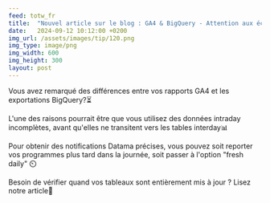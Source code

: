 ```yaml
---
feed: totw_fr
title:  "Nouvel article sur le blog : GA4 & BigQuery - Attention aux écarts de données !🚦"
date:   2024-09-12 10:12:00 +0200
img_url: /assets/images/tip/120.png
img_type: image/png
img_width: 600
img_height: 300
layout: post
---
```


Vous avez remarqué des différences entre vos rapports GA4 et les exportations BigQuery?⏳  


L'une des raisons pourrait être que vous utilisez des données intraday incomplètes, avant qu'elles ne transitent vers les tables interday📊  



Pour obtenir des notifications Datama précises, vous pouvez soit reporter vos programmes plus tard dans la journée, soit passer à l'option "fresh daily" ⏲️  


Besoin de vérifier quand vos tableaux sont entièrement mis à jour ?
Lisez notre article📖